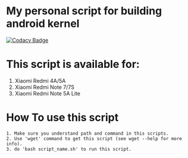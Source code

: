 # My personal script for building android kernel

[![Codacy Badge](https://api.codacy.com/project/badge/Grade/67872c64be394896b484d45a6d70b202)](https://www.codacy.com/manual/fadlyas07/Scripts?utm_source=github.com&amp;utm_medium=referral&amp;utm_content=fadlyas07/Scripts&amp;utm_campaign=Badge_Grade)

# This script is available for:
1. Xiaomi Redmi 4A/5A
2. Xiaomi Redmi Note 7/7S
3. Xiaomi Redmi Note 5A Lite

# How To use this script
~~~
1. Make sure you understand path and command in this scripts.
2. Use 'wget' command to get this script (see wget --help for more info).
3. do 'bash script_name.sh' to run this script.
~~~

